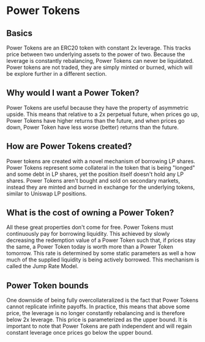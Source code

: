 # Power Tokens

## Basics

Power Tokens are an ERC20 token with constant 2x leverage. This tracks price between two underlying assets to the power of two. Because the leverage is constantly rebalancing, Power Tokens can never be liquidated. Power tokens are not traded, they are simply minted or burned, which will be explore further in a different section.

## Why would I want a Power Token?

Power Tokens are useful because they have the property of asymmetric upside. This means that relative to a 2x perpetual future, when prices go up, Power Tokens have higher returns than the future, and when prices go down, Power Token have less worse (better) returns than the future.&#x20;

## How are Power Tokens created?

Power tokens are created with a novel mechanism of borrowing LP shares. Power Tokens represent some collateral in the token that is being "longed" and some debt in LP shares, yet the position itself doesn't hold any LP shares. Power Tokens aren't bought and sold on secondary markets, instead they are minted and burned in exchange for the underlying tokens, similar to Uniswap LP positions.

## What is the cost of owning a Power Token?

All these great properties don't come for free. Power Tokens must continuously pay for borrowing liquidity. This achieved by slowly decreasing the redemption value of a Power Token such that, if prices stay the same, a Power Token today is worth more than a Power Token tomorrow. This rate is determined by some static parameters as well a how much of the supplied liquidity is being actively borrowed. This mechanism is called the Jump Rate Model.

## Power Token bounds

One downside of being fully overcollateralized is the fact that Power Tokens cannot replicate infinite payoffs. In practice, this means that above some price, the leverage is no longer constantly rebalancing and is therefore below 2x leverage. This price is parameterized as the upper bound. It is important to note that Power Tokens are path independent and will regain constant leverage once prices go below the upper bound.

